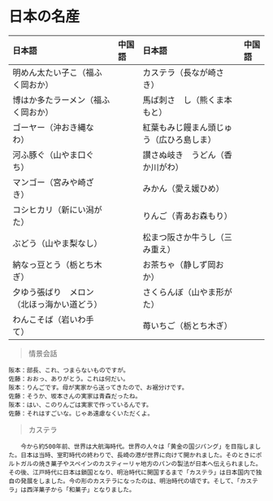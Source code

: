 # 日本の名産

|日本語                            | 中国語 | 日本語                                | 中国語 |
| :-------------------------------- | :----- | :------------------------------------ | :----- |
| <ruby>明めん太たい子こ（福ふく岡おか）</ruby>           |        | <ruby>カステラ（長なが崎さき）</ruby>                   |        |
| <ruby>博はか多たラーメン（福ふく岡おか）</ruby>           |        | <ruby>馬ば刺さ　し（熊くま本もと）</ruby>                   |        |
| <ruby>ゴーヤー（沖おき縄なわ）</ruby>           |        | <ruby>紅葉もみじ饅まん頭じゅう（広ひろ島しま）</ruby>                   |        |
| <ruby>河ふ豚ぐ（山やま口ぐち）</ruby>           |        | <ruby>讃さぬ岐き　うどん（香か川がわ）</ruby>                   |        |
| <ruby>マンゴー（宮みや崎ざき）</ruby>           |        | <ruby>みかん（愛え媛ひめ）</ruby>                   |        |
| <ruby>コシヒカリ（新にい潟がた）</ruby>           |        | <ruby>りんご（青あお森もり）</ruby>                   |        |
| <ruby>ぶどう（山やま梨なし）</ruby>           |        | <ruby>松まつ阪さか牛うし（三み重え）</ruby>                   |        |
| <ruby>納なっ豆とう（栃とち木ぎ）</ruby>           |        | <ruby>お茶ちゃ（静しず岡おか）</ruby>                   |        |
| <ruby>夕ゆう張ばり　メロン（北ほっ海かい道どう）</ruby>           |        | <ruby>さくらんぼ（山やま形がた）</ruby>                   |        |
| <ruby>わんこそば（岩いわ手て）</ruby>           |        | <ruby>苺いちご（栃とち木ぎ）</ruby>                   |        |

> 情景会話

```text
阪本：部長、これ、つまらないものですが。
佐藤：おおっ、ありがとう。これは何だい。
阪本：りんごです。母が実家から送ってきたので、お裾分けです。
佐藤：そうか、坂本さんの実家は青森だったね。
阪本：はい、このりんごは実家で作っているんです。
佐藤：それはすごいな。じゃあ遠慮なくいただくよ。
```

> カステラ

```text
　　今から約500年前、世界は大航海時代。世界の人々は「黄金の国ジパング」を目指しました。日本は当時、室町時代の終わりで、長崎の港が世界に向けて開かれました。そのときにポルトガルの焼き菓子やスペインのカスティーリャ地方のパンの製法が日本へ伝えられました。その後、江戸時代に日本は鎖国となり、明治時代に開国するまで「カステラ」は日本国内で独自の発展をしました。今の形のカステラになったのは、明治時代の頃です。そして、「カステラ」は西洋菓子から「和菓子」となりました。
```
